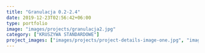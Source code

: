```yaml
---
title: "Granulacja 0.2-2.4"
date: 2019-12-23T02:56:42+06:00
type: portfolio
image: "images/projects/granulacja2.jpg"
category: ["KRUSZYWA STANDARDOWE"]
project_images: ["images/projects/project-details-image-one.jpg", "images/projects/project-details-image-two.jpg"]
---
```

